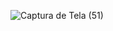 ![Captura de Tela (51)](https://user-images.githubusercontent.com/100097901/166230746-e8ac64ea-d763-460f-8f9e-323d816f74a1.png)
